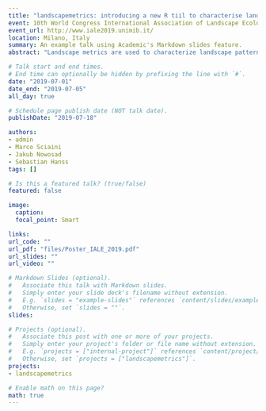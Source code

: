 ```yaml
---
title: "landscapemetrics: introducing a new R tiil to characterise landscapes"
event: 10th World Congress International Association of Landscape Ecology
event_url: http://www.iale2019.unimib.it/
location: Milano, Italy
summary: An example talk using Academic's Markdown slides feature.
abstract: "Landscape metrics are used to characterize landscape patterns and link them to ecological processes. Until now, there is no comprehensive collection of landscape metrics available in R. landscapemetrics is the first R package that includes most of the commonly employed landscape metrics found in the ecological literature. This allows reproducible and transparent workflows within the same software environment, including pre-processing of data, calculation of landscape metrics, and further analysis or plotting of the results."

# Talk start and end times.
# End time can optionally be hidden by prefixing the line with `#`.
date: "2019-07-01"
date_end: "2019-07-05"
all_day: true

# Schedule page publish date (NOT talk date).
publishDate: "2019-07-18"

authors:
- admin
- Marco Sciaini
- Jakub Nowosad
- Sebastian Hanss
tags: []

# Is this a featured talk? (true/false)
featured: false

image:
  caption:
  focal_point: Smart

links:
url_code: ""
url_pdf: "files/Poster_IALE_2019.pdf"
url_slides: ""
url_video: ""

# Markdown Slides (optional).
#   Associate this talk with Markdown slides.
#   Simply enter your slide deck's filename without extension.
#   E.g. `slides = "example-slides"` references `content/slides/example-slides.md`.
#   Otherwise, set `slides = ""`.
slides:

# Projects (optional).
#   Associate this post with one or more of your projects.
#   Simply enter your project's folder or file name without extension.
#   E.g. `projects = ["internal-project"]` references `content/project/deep-learning/index.md`.
#   Otherwise, set `projects = ["landscapemetrics"]`.
projects:
- landscapemetrics

# Enable math on this page?
math: true
---
```

